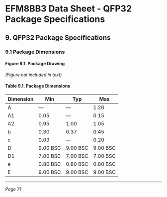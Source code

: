 # EFM8BB3 Data Sheet - QFP32 Package Specifications

## 9. QFP32 Package Specifications

### 9.1 Package Dimensions

#### Figure 9.1. Package Drawing

*(Figure not included in text)*

#### Table 9.1. Package Dimensions

| Dimension | Min    | Typ    | Max    |
|-----------|--------|--------|--------|
| A         | —      | —      | 1.20   |
| A1        | 0.05   | —      | 0.15   |
| A2        | 0.95   | 1.00   | 1.05   |
| b         | 0.30   | 0.37   | 0.45   |
| c         | 0.09   | —      | 0.20   |
| D         | 9.00 BSC | 9.00 BSC | 9.00 BSC |
| D1        | 7.00 BSC | 7.00 BSC | 7.00 BSC |
| e         | 0.80 BSC | 0.80 BSC | 0.80 BSC |
| E         | 9.00 BSC | 9.00 BSC | 9.00 BSC |

---

*Page 71*